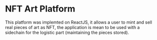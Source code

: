 # NFT Art Platform

This platform was implemted on ReactJS, it allows a user to mint and sell real pieces of art as NFT, the application is mean to be used with a sidechain for the logistic part (maintaining the pieces stored).  
